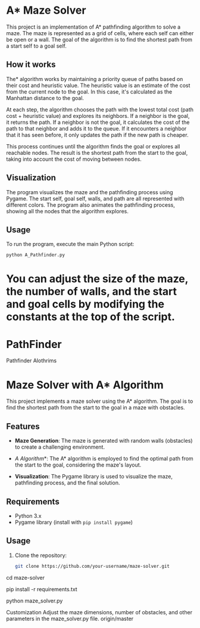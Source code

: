# A* Maze Solver

This project is an implementation of A* pathfinding algorithm to solve a maze. The maze is represented as a grid of cells, where each self can either be open or a wall. The goal of the algorithm is to find the shortest path from a start self to a goal self.

## How it works

The* algorithm works by maintaining a priority queue of paths based on their cost and heuristic value. 
The heuristic value is an estimate of the cost from the current node to the goal. In this case, it's calculated as the Manhattan distance to the goal.

At each step, the algorithm chooses the path with the lowest total cost (path cost + heuristic value) and explores its neighbors. 
If a neighbor is the goal, it returns the path. If a neighbor is not the goal, it calculates the cost of the path to that neighbor and adds it to the queue. If it encounters a neighbor that it has seen before, it only updates the path if the new path is cheaper.

This process continues until the algorithm finds the goal or explores all reachable nodes. The result is the shortest path from the start to the goal, taking into account the cost of moving between nodes.

## Visualization

The program visualizes the maze and the pathfinding process using Pygame. The start self, goal self, walls, and path are all represented with different colors. The program also animates the pathfinding process, showing all the nodes that the algorithm explores.

## Usage

To run the program, execute the main Python script:

```bash
python A_Pathfinder.py
```

You can adjust the size of the maze, the number of walls, and the start and goal cells by modifying the constants at the top of the script.
=======
# PathFinder
Pathfinder Alothrims 

# Maze Solver with A* Algorithm

This project implements a maze solver using the A* algorithm. The goal is to find the shortest path from the start to the goal in a maze with obstacles.

## Features

- **Maze Generation**: The maze is generated with random walls (obstacles) to create a challenging environment.

- **A* Algorithm**: The A* algorithm is employed to find the optimal path from the start to the goal, considering the maze's layout.

- **Visualization**: The Pygame library is used to visualize the maze, pathfinding process, and the final solution.

## Requirements

- Python 3.x
- Pygame library (install with `pip install pygame`)

## Usage

1. Clone the repository:

   ```bash
   git clone https://github.com/your-username/maze-solver.git

 cd maze-solver
 
pip install -r requirements.txt

python maze_solver.py

Customization
Adjust the maze dimensions, number of obstacles, and other parameters in the maze_solver.py file.
 origin/master
